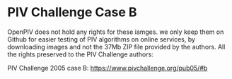 # PIV Challenge Case B

OpenPIV does not hold any rights for these iamges. we only keep them on Github for easier testing of PIV algorithms on online services, by downloading images and not the 37Mb ZIP file provided by the authors. All the rights preserved to the PIV Challenge authors: 

PIV Challenge 2005 case B: https://www.pivchallenge.org/pub05/#b
